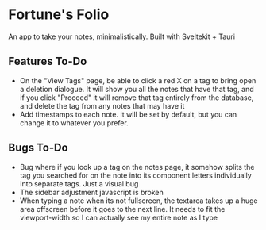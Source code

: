 # Fortune's Folio
An app to take your notes, minimalistically. Built with Sveltekit + Tauri

## Features To-Do
- On the "View Tags" page, be able to click a red X on a tag to bring open a deletion dialogue. 
  It will show you all the notes that have that tag, and if you click "Proceed" it will remove 
  that tag entirely from the database, and delete the tag from any notes that may have it
- Add timestamps to each note. It will be set by default, but you can change it to whatever you prefer.

## Bugs To-Do
- Bug where if you look up a tag on the notes page, it somehow splits the tag you searched for on 
  the note into its component letters individually into separate tags. Just a visual bug
- The sidebar adjustment javascript is broken
- When typing a note when its not fullscreen, the textarea takes up a huge area offscreen 
  before it goes to the next line. It needs to fit the viewport-width so I can actually see my 
  entire note as I type